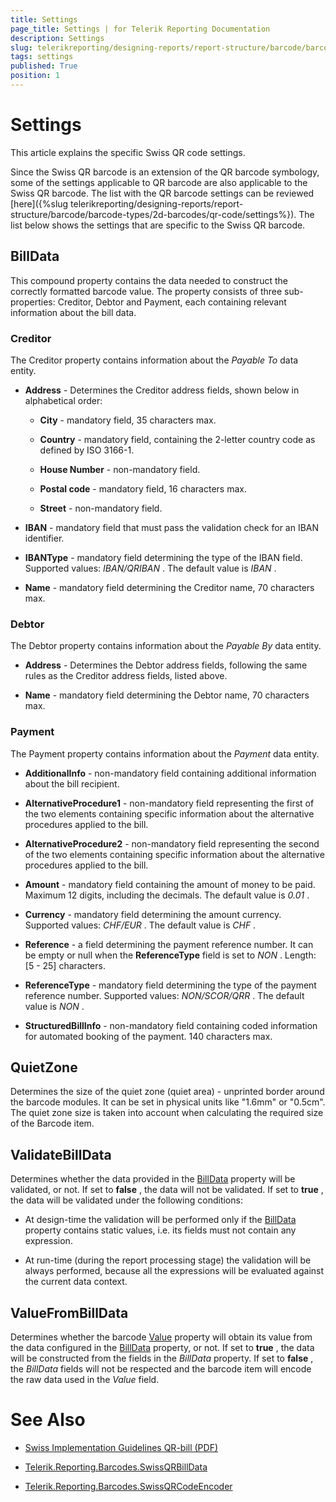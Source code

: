 ```yaml
---
title: Settings
page_title: Settings | for Telerik Reporting Documentation
description: Settings
slug: telerikreporting/designing-reports/report-structure/barcode/barcode-types/2d-barcodes/swiss-qr-code/settings
tags: settings
published: True
position: 1
---
```


# Settings



This article explains the specific Swiss QR code settings.

Since the Swiss QR barcode is an extension of the QR barcode symbology, some of the settings applicable to QR barcode are also applicable to the Swiss QR barcode.         The list with the QR barcode settings can be reviewed [here]({%slug telerikreporting/designing-reports/report-structure/barcode/barcode-types/2d-barcodes/qr-code/settings%}).         The list below shows the settings that are specific to the Swiss QR barcode.       

## BillData

This compound property contains the data needed to construct the correctly formatted barcode value.           The property consists of three sub-properties: Creditor, Debtor and Payment, each containing relevant information about the bill data.         

### Creditor

The Creditor property contains information about the *Payable To*  data entity.             

* __Address__  - Determines the Creditor address fields, shown below in alphabetical order:                 

   + __City__  - mandatory field, 35 characters max.                     

   + __Country__  - mandatory field, containing the 2-letter country code as defined by ISO 3166-1.                     

   + __House Number__  - non-mandatory field.                     

   + __Postal code__  - mandatory field, 16 characters max.                     

   + __Street__  - non-mandatory field.                     

* __IBAN__  - mandatory field that must pass the validation check for an IBAN identifier.                 

* __IBANType__  - mandatory field determining the type of the IBAN field. Supported values: *IBAN/QRIBAN* . The default value is *IBAN* .                 

* __Name__  - mandatory field determining the Creditor name, 70 characters max.                 

### Debtor

The Debtor property contains information about the *Payable By*  data entity.             

* __Address__  - Determines the Debtor address fields, following the same rules as the Creditor address fields, listed above.                 

* __Name__  - mandatory field determining the Debtor name, 70 characters max.                 

### Payment

The Payment property contains information about the *Payment*  data entity.             

* __AdditionalInfo__  - non-mandatory field containing additional information about the bill recipient.                 

* __AlternativeProcedure1__  - non-mandatory field representing the first of the two elements containing specific information about the alternative procedures applied to the bill.                 

* __AlternativeProcedure2__  - non-mandatory field representing the second of the two elements containing specific information about the alternative procedures applied to the bill.                 

* __Amount__  - mandatory field containing the amount of money to be paid. Maximum 12 digits, including the decimals. The default value is *0.01* .                 

* __Currency__  - mandatory field determining the amount currency. Supported values: *CHF/EUR* . The default value is *CHF* .                 

* __Reference__  - a field determining the payment reference number. It can be empty or null when the __ReferenceType__  field is set to *NON* . Length: [5 - 25] characters.                 

* __ReferenceType__  - mandatory field determining the type of the payment reference number. Supported values: *NON/SCOR/QRR* . The default value is *NON* .                 

* __StructuredBillInfo__  - non-mandatory field containing coded information for automated booking of the payment. 140 characters max.                 

## QuietZone

Determines the size of the quiet zone (quiet area) - unprinted border around the barcode modules. It can be set in physical units like "1.6mm" or "0.5cm".           The quiet zone size is taken into account when calculating the required size of the Barcode item.         

## ValidateBillData

Determines whether the data provided in the  [BillData](/reporting/api/Telerik.Reporting.Barcodes.SwissQRCodeEncoder#Telerik_Reporting_Barcodes_SwissQRCodeEncoder_BillData)  property will be validated, or not.           If set to __false__ , the data will not be validated.           If set to __true__ , the data will be validated under the following conditions:         

* At design-time the validation will be performed only if the  [BillData](/reporting/api/Telerik.Reporting.Barcodes.SwissQRCodeEncoder#Telerik_Reporting_Barcodes_SwissQRCodeEncoder_BillData)  property contains static values, i.e. its fields must not contain any expression.             

* At run-time (during the report processing stage) the validation will be always performed, because all the expressions will be evaluated against the current data context.             

## ValueFromBillData

Determines whether the barcode  [Value](/reporting/api/Telerik.Reporting.Barcode#Telerik_Reporting_Barcode_Value)  property will obtain its value from the data configured in the  [BillData](/reporting/api/Telerik.Reporting.Barcodes.SwissQRCodeEncoder#Telerik_Reporting_Barcodes_SwissQRCodeEncoder_BillData)  property, or not.           If set to __true__ , the data will be constructed from the fields in the *BillData*  property.           If set to __false__ , the *BillData*  fields will not be respected and the barcode item will encode the raw data used in the *Value*  field.         

# See Also

 * [          Swiss Implementation Guidelines QR-bill (PDF)
        ](https://www.paymentstandards.ch/dam/downloads/ig-qr-bill-2019-en.pdf)

 * [Telerik.Reporting.Barcodes.SwissQRBillData](/reporting/api/Telerik.Reporting.Barcodes.SwissQRBillData) 

 * [Telerik.Reporting.Barcodes.SwissQRCodeEncoder](/reporting/api/Telerik.Reporting.Barcodes.SwissQRCodeEncoder)

